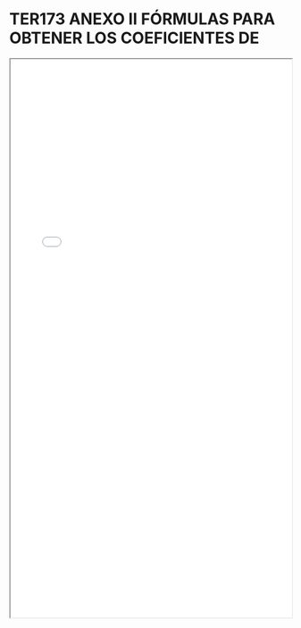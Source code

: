 
# TER173 ANEXO II FÓRMULAS PARA OBTENER LOS COEFICIENTES DE

<iframe src="../TER173 ANEXO II FÓRMULAS PARA OBTENER LOS COEFICIENTES DE.pdf" width="100%" height="1000px"></iframe>

